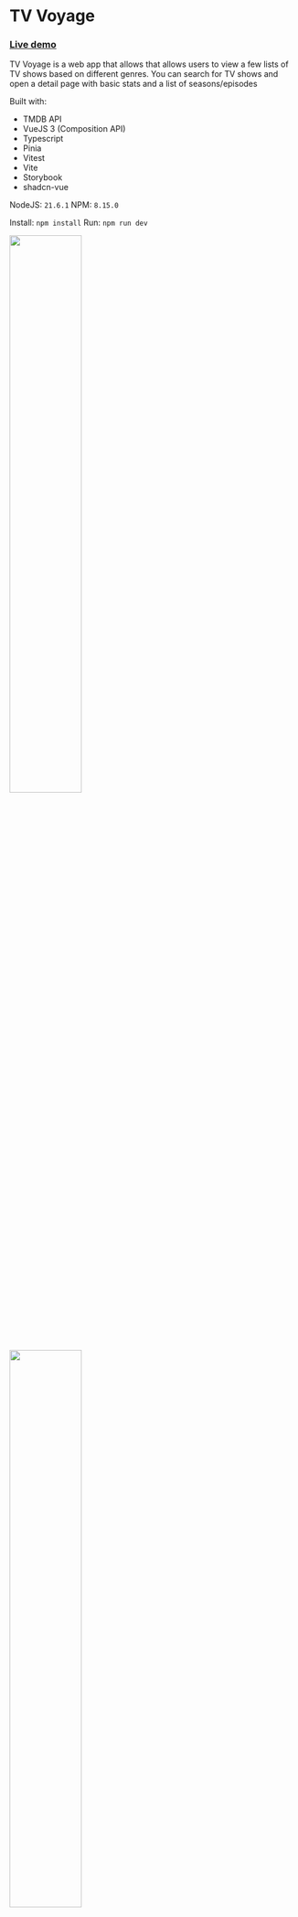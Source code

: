 # TV Voyage

### [Live demo](https://tv-voyage.vercel.app/)

TV Voyage is a web app that allows that allows users to view a few lists of TV shows based on different genres.
You can search for TV shows and open a detail page with basic stats and a list of seasons/episodes

Built with:

- TMDB API
- VueJS 3 (Composition API)
- Typescript
- Pinia
- Vitest
- Vite
- Storybook
- shadcn-vue

NodeJS: `21.6.1`
NPM: `8.15.0`

Install:
`npm install`
Run:
`npm run dev`

<img src="https://i.ibb.co/KsHRC4p/Screenshot-2024-07-01-at-17-26-24-TV-Voyage.png" width="50%" height="50%" />

<img src="https://i.ibb.co/cFK2jcV/Screenshot-2024-07-01-at-17-36-21-TV-Voyage.png" width="50%" height="50%"   />
